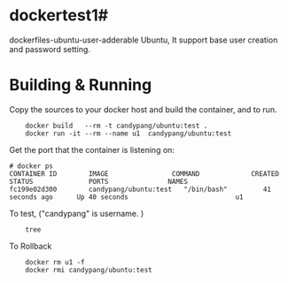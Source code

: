 # dockertest1# 
dockerfiles-ubuntu-user-adderable
Ubuntu, It support base user creation and password setting.

# Building & Running

Copy the sources to your docker host and build the container, and to run.
```
	docker build   --rm -t candypang/ubuntu:test .
	docker run -it --rm --name u1  candypang/ubuntu:test
```
Get the port that the container is listening on:

```
# docker ps
CONTAINER ID        IMAGE                COMMAND             CREATED             STATUS              PORTS               NAMES
fc199e02d300        candypang/ubuntu:test   "/bin/bash"         41 seconds ago      Up 40 seconds                           u1
```

To test, ("candypang" is username. )
```
	tree
```
To Rollback
```
    docker rm u1 -f
    docker rmi candypang/ubuntu:test
```
